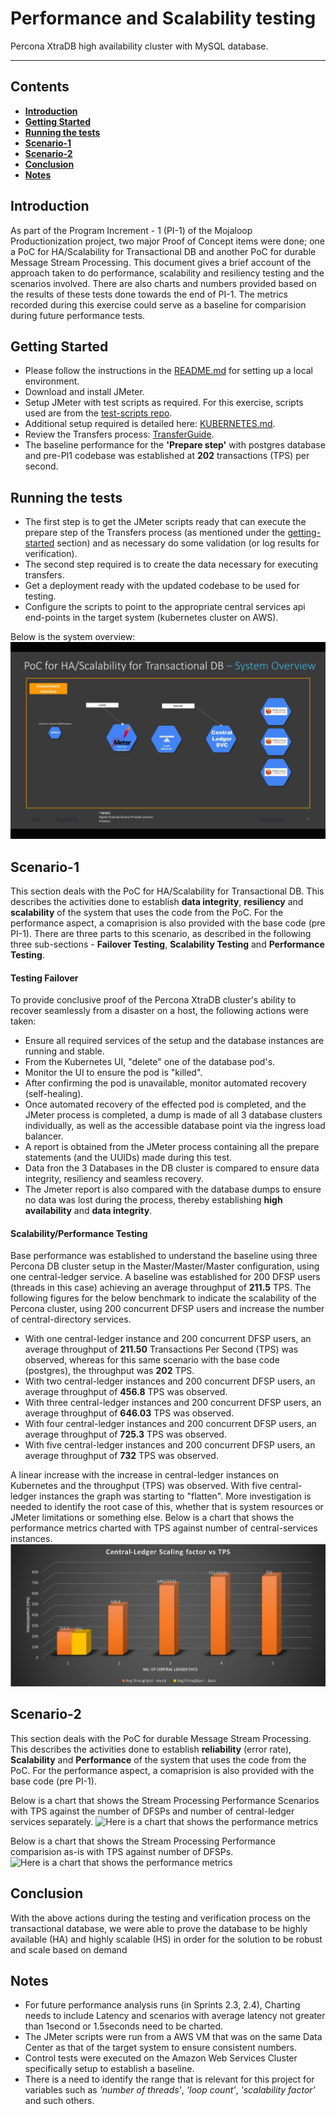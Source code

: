 # Performance and Scalability testing
Percona XtraDB high availability cluster with MySQL database.
***

## Contents

* [**Introduction**](#introduction)
* [**Getting Started**](#getting-started)
* [**Running the tests**](#running-the-tests)
* [**Scenario-1**](#scenario-1)
* [**Scenario-2**](#scenario-2)
* [**Conclusion**](#conclusion)
* [**Notes**](#notes)

## Introduction
As part of the Program Increment - 1 (PI-1) of the Mojaloop Productionization project, two major Proof of Concept items were done; one a PoC for HA/Scalability for Transactional DB and another PoC for durable Message Stream Processing. This document gives a brief account of the approach taken to do performance, scalability and resiliency testing and the scenarios involved. There are also charts and numbers provided based on the results of these tests done towards the end of PI-1. The metrics recorded during this exercise could serve as a baseline for comparision during future performance tests.

## Getting Started
- Please follow the instructions in the [README.md](https://github.com/mojaloop/central-ledger/blob/develop-baseline/README.md) for setting up a local environment.
- Download and install JMeter.
- Setup JMeter with test scripts as required. For this exercise, scripts used are from the [test-scripts repo](https://github.com/mojaloop/test-scripts).
- Additional setup required is detailed here: [KUBERNETES.md](https://github.com/mojaloop/central-ledger/blob/develop-baseline/KUBERNETES.md).
- Review the Transfers process: [TransferGuide](https://github.com/mojaloop/central-ledger/blob/develop-baseline/TransferGuide.md).
- The baseline performance for the **'Prepare step'** with postgres database and pre-PI1 codebase was established at **202** transactions (TPS) per second.

## Running the tests
- The first step is to get the JMeter scripts ready that can execute the prepare step of the Transfers process (as mentioned under the [getting-started](#getting-started) section) and as necessary do some validation (or log results for verification).
- The second step required is to create the data necessary for executing transfers.
- Get a deployment ready with the updated codebase to be used for testing.
- Configure the scripts to point to the appropriate central services api end-points in the target system (kubernetes cluster on AWS).

Below is the system overview:
![System Overview](/metrics-images/SystemOverview_PoC_HA_Scalability.jpg)

## Scenario-1
This section deals with the PoC for HA/Scalability for Transactional DB. This describes the activities done to establish **data integrity**, **resiliency** and **scalability** of the system that uses the code from the PoC. For the performance aspect, a comaprision is also provided with the base code (pre PI-1). There are three parts to this scenario, as described in the following three sub-sections - **Failover Testing**, **Scalability Testing** and **Performance Testing**.

#### Testing Failover
To provide conclusive proof of the Percona XtraDB cluster's ability to recover seamlessly from a disaster on a host, the following actions were taken:
- Ensure all required services of the setup and the database instances are running and stable.
- From the Kubernetes UI, "delete" one of the database pod's.
- Monitor the UI to ensure the pod is "killed".
- After confirming the pod is unavailable, monitor automated recovery (self-healing).
- Once automated recovery of the effected pod is completed, and the JMeter process is completed, a dump is made of all 3 database clusters individually, as well as the accessible database point via the ingress load balancer.
- A report is obtained from the JMeter process containing all the prepare statements (and the UUIDs) made during this test.
- Data fron the 3 Databases in the DB cluster is compared to ensure data integrity, resiliency and seamless recovery.
- The Jmeter report is also compared with the database dumps to ensure no data was lost during the process, thereby establishing **high availability** and **data integrity**.

#### Scalability/Performance Testing
Base performance was established to understand the baseline using three Percona DB cluster setup in the Master/Master/Master configuration, using one central-ledger service.
A baseline was established for 200 DFSP users (threads in this case) achieving an average throughput of **211.5** TPS. The following figures for the below benchmark to indicate the scalability of the Percona cluster, using 200 concurrent DFSP users and increase the number of central-directory services.

- With one central-ledger instance and 200 concurrent DFSP users, an average throughput of **211.50** Transactions Per Second (TPS) was observed, whereas for this same scenario with the base code (postgres), the throughput was **202** TPS.
- With two central-ledger instances and 200 concurrent DFSP users, an average throughput of **456.8** TPS was observed.
- With three central-ledger instances and 200 concurrent DFSP users, an average throughput of **646.03** TPS was observed.
- With four central-ledger instances and 200 concurrent DFSP users, an average throughput of **725.3** TPS was observed.
- With five central-ledger instances and 200 concurrent DFSP users, an average throughput of **732** TPS was observed.

A linear increase with the increase in central-ledger instances on Kubernetes and the throughput (TPS) was observed. With five central-ledger instances the graph was starting to "flatten". More investigation is needed to identify the root case of this, whether that is system resources or JMeter limitations or something else. Below is a chart that shows the performance metrics charted with TPS against number of central-services instances.  
![Here is a chart that shows the performance metrics](/metrics-images/PoC_DB_Performance_HA_Scalability.jpg)

## Scenario-2
This section deals with the PoC for durable Message Stream Processing. This describes the activities done to establish **reliability** (error rate), **Scalability** and **Performance** of the system that uses the code from the PoC. For the performance aspect, a comaprision is also provided with the base code (pre PI-1).

Below is a chart that shows the Stream Processing Performance Scenarios with TPS against the number of DFSPs and number of central-ledger services separately. 
![Here is a chart that shows the performance metrics](/metrics-images/StreamProcessing–PerformanceScenarios.jpg)

Below is a chart that shows the Stream Processing Performance comparision as-is with TPS against number of DFSPs. 
![Here is a chart that shows the performance metrics](/metrics-images/StreamProcessing–PerformanceComparisonToAs-Is.jpg)

## Conclusion
With the above actions during the testing and verification process on the transactional database, we were able to prove the database to be highly available (HA) and highly scalable (HS) in order for the solution to be robust and scale based on demand

## Notes
- For future performance analysis runs (in Sprints 2.3, 2.4), Charting needs to include Latency and scenarios with average latency not greater than 1second or 1.5seconds need to be charted.
- The JMeter scripts were run from a AWS VM that was on the same Data Center as that of the target system to ensure consistent numbers.
- Control tests were executed on the Amazon Web Services Cluster specifically setup to establish a baseline.
- There is a need to identify the range that is relevant for this project for variables such as *'number of threads'*, *'loop count'*, *'scalability factor'* and such others.
